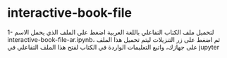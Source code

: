 # interactive-book-file
1- لتحميل ملف الكتاب التفاعلي باللغة العربية اضغط على الملف الذي يحمل الاسم interactive-book-file-ar.ipynb، ثم اضغط على زر التنزيلات ليتم تحميل هذا الملف على جهازك، واتبع التعليمات الواردة في الكتاب لفتح هذا الملف التفاعلي في jupyter
